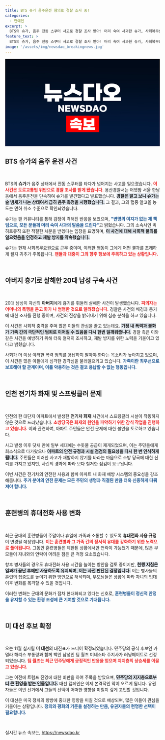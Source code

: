 ```yaml
---
title: BTS 슈가 음주운전 혐의로 경찰 조사 중!
categories:
  - 연예인
excerpt: >
  BTS의 슈가, 음주 전동 스쿠터 사고로 경찰 조사 받아! 머리 숙여 사과한 슈가, 사회복무요원 신분으로 물의 일으킨 책임을 통감하며 행동 주의하겠다고 밝혔습니다. 이 시각, 그가 남긴 메시지와 향후 대처는? 클릭해 확인하세요!
feature_text: >
  BTS의 슈가, 음주 전동 스쿠터 사고로 경찰 조사 받아! 머리 숙여 사과한 슈가, 사회복무요원 신분으로 물의 일으킨 책임을 통감하며 행동 주의하겠다고 밝혔습니다. 이 시각, 그가 남긴 메시지와 향후 대처는? 클릭해 확인하세요!
image: '/assets/img/newsdao_breakingnews.jpg'
---
```


<p><img src="/assets/img/newsdao_breakingnews.jpg" alt="koreaapp 속보" /></p>

<h2 data-ke-size="size26">BTS 슈가의 음주 운전 사건</h2>

<p data-ke-size="size16">&nbsp;</p>

<p>BTS의 <b>슈가</b>가 음주 상태에서 전동 스쿠터를 타다가 넘어지는 사고를 일으켰습니다. <b><span style="color: #ee2323;">이 사건은 도로교통법 위반으로 경찰 조사를 받게 됐습니다.</span></b> 용산경찰서는 어젯밤 서울 한남동에서 음주운전을 단속하여 슈가를 발견했다고 발표했습니다. <b><span style="background-color: #21538527;">경찰은 알고 보니 슈가는 술 냄새가 나는 상태여서 급히 음주 측정을 시행했습니다.</span></b> 그 결과, 그의 혈중 알코올 농도는 면허 취소 수준으로 확인되었습니다.</p>

<p>슈가는 팬 커뮤니티를 통해 감정이 격해진 반응을 보였으며, <b><span style="color: #1a5490;">"변명의 여지가 없는 제 책임으로, 모든 분들께 머리 숙여 사과의 말씀을 드린다"</span></b>고 밝혔습니다. 그의 소속사인 빅히트뮤직 또한 적절한 처분을 받겠다는 입장을 표명하며, <b><span style="background-color: #21538527;">이 사건에 대해 사회적 물의를 일으켰음을 인정하고 재발 방지를 약속했습니다.</span></b></p>

<p>슈가는 현재 사회복무요원으로 근무 중이며, 이러한 행동이 그에게 어떤 결과를 초래하게 될지 귀추가 주목됩니다. <b><span style="color: #ee2323;">팬들과 대중이 그의 향후 행보에 주목하고 있는 상황입니다.</span></b></p>

<p data-ke-size="size16">&nbsp;</p>

<h2 data-ke-size="size26">아버지 흉기로 살해한 20대 남성 구속 사건</h2>

<p data-ke-size="size16">&nbsp;</p>

<p>20대 남성이 자신의 <b>아버지</b>에게 흉기를 휘둘러 살해한 사건이 발생했습니다. <b><span style="color: #ee2323;">피의자는 어머니의 폭행을 듣고 화가 나 범행한 것으로 알려졌습니다.</span></b> 경찰은 사건의 배경과 동기에 대한 조사를 진행 중이며, 사건의 진상을 밝혀내기 위해 심층 분석을 하고 있습니다.</p>

<p>이 사건은 사회적 충격을 주며 많은 이들의 관심을 끌고 있는데요. <b><span style="background-color: #21538527;">가정 내 폭력과 불화가 가족 간의 극단적인 범죄로 이어질 수 있음을 다시 한번 일깨워줍니다.</span></b> 경찰 측은 이와 같은 사건을 예방하기 위해 더욱 철저히 조사하고, 재발 방지를 위한 노력을 기울이고 있다고 밝혔습니다. </p>

<p>사회가 더 이상 이러한 폭력 범죄를 용납하지 말아야 한다는 목소리가 높아지고 있으며, 이 사건은 많은 이들에게 심각한 경각심을 불러일으키고 있습니다. <b><span style="color: #1a5490;">가족이란 최우선으로 보호해야 할 관계이며, 이를 악용하는 것은 결코 용납할 수 없는 행동입니다.</span></b></p>

<p data-ke-size="size16">&nbsp;</p>

<h2 data-ke-size="size26">인천 전기차 화재 및 스프링클러 문제</h2>

<p data-ke-size="size16">&nbsp;</p>

<p>인천의 한 대단지 아파트에서 발생한 <b>전기차 화재</b> 사건에서 스프링클러 시설이 작동하지 않은 것으로 드러났습니다. <b><span style="color: #ee2323;">소방당국은 화재의 원인을 파악하기 위한 감식 작업을 진행하고 있습니다.</span></b> 이와 관련하여, 아파트 주민들은 안전 문제에 대한 불안을 토로하고 있습니다.</p>

<p>사고 발생 이후 닷새 만에 일부 세대에는 수돗물 공급이 재개되었으며, 이는 주민들에게 희소식으로 다가왔으나 <b><span style="background-color: #21538527;">아파트의 안전 규정과 시설 점검의 필요성을 다시 한 번 인식하게 됩니다.</span></b> 주민들은 이러한 사고가 재발하지 않기를 바라는 마음으로 소방 당국에 대한 신뢰를 가지고 있지만, 사건의 경과에 따라 보다 철저한 점검이 요구됩니다.</p>

<p>이번 사건은 전기차의 안전한 사용과 함께 아파트 내 화재 예방 시스템의 중요성을 강조해줍니다. <b><span style="color: #1a5490;">주거 분야의 안전 문제는 모든 주민의 생명과 직결된 만큼 더욱 신중하게 다뤄져야 합니다.</span></b></p>

<p data-ke-size="size16">&nbsp;</p>

<h2 data-ke-size="size26">훈련병의 휴대전화 사용 변화</h2>

<p data-ke-size="size16">&nbsp;</p>

<p>최근 군대의 훈련병들이 주말이나 휴일에 가족과 소통할 수 있도록 <b>휴대전화 사용 규정</b>이 변경될 예정입니다. <b><span style="color: #ee2323;">이는 훈련병과 그 가족 간의 정서적 유대를 강화하기 위한 노력으로 풀이됩니다.</span></b> 그동안 훈련병들은 제한된 상황에서만 연락이 가능했기 때문에, 많은 부모들이 자녀와의 연락이 어려운 점은 큰 걱정 요소였습니다.</p>

<p>향후 병사들의 경우도 휴대전화 사용 시간을 늘이는 방안을 검토 중이지만, <b><span style="background-color: #21538527;">현행 지침은 일과가 끝난 후에만 사용하도록 유지되며, 이는 사전 판단된 결정입니다.</span></b> 이는 병사들의 훈련의 집중도를 높이기 위한 방안으로 해석되며, 부모님들은 상황에 따라 자녀의 입대 이후 변화를 목격할 수 있을 것입니다.</p>

<p>이러한 변화는 군대의 문화가 점차 현대화되고 있다는 신호로, <b><span style="color: #1a5490;">훈련병들이 정신적 안정을 유지할 수 있는 환경 조성에 큰 기여할 것으로 기대됩니다.</span></b></p>

<p data-ke-size="size16">&nbsp;</p>

<h2 data-ke-size="size26">미 대선 후보 확정</h2>

<p data-ke-size="size16">&nbsp;</p>

<p>오는 11월 실시될 <b>미 대선</b>의 대진표가 드디어 확정되었습니다. 민주당의 공식 후보인 카멀라 해리스 부통령과 함께 백인 남성인 팀 월즈 미네소타 주지사가 러닝메이트로 선정되었습니다. <b><span style="color: #ee2323;">팀 월즈는 최근 민주당에게 긍정적인 반응을 얻으며 지지층의 상승세를 이끌고 있습니다.</span></b> </p>

<p>그는 이전에 트럼프 진영에 대한 비판을 하여 주목을 받았으며, <b><span style="background-color: #21538527;">민주당의 지지층으로부터 큰 환영을 받는 인물입니다.</span></b> 대선 캠페인은 이제 본격적인 막이 오르게 됩니다. 유권자들은 이번 선거에서 그들의 선택이 어떠한 영향을 미칠지 깊게 고민할 것입니다.</p>

<p>이 대선은 미국 정치의 향방에 중대한 영향을 미칠 것으로 예상되며, 많은 이들이 관심을 기울이는 상황입니다. <b><span style="color: #1a5490;">정의와 평화의 기준을 설정하는 만큼, 유권자들의 현명한 선택이 필요합니다.</span></b></p>

<p data-ke-size="size16">&nbsp;</p>
실시간 뉴스 속보는, <a href="https://newsdao.kr" rel="dofollow">https://newsdao.kr</a>


